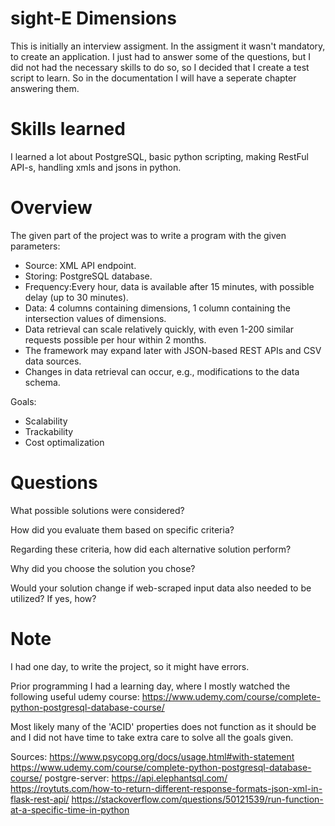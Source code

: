 # sight-E Dimensions
This is initially an interview assigment. In the assigment it wasn't mandatory, to create an application. 
I just had to answer some of the questions, but I did not had the necessary skills to do so, so I decided that I create  a test script to learn.
So in the documentation I will have a seperate chapter answering them.
# Skills learned
I learned a lot about PostgreSQL, basic python scripting, making RestFul API-s, handling xmls and jsons in python. 
# Overview
The given part of the project was to write a program with the given parameters:
* Source: XML API endpoint.
* Storing: PostgreSQL database.
* Frequency:Every hour, data is available after 15 minutes, with possible delay (up to 30 minutes).
* Data: 4 columns containing dimensions, 1 column containing the intersection values of dimensions.
* Data retrieval can scale relatively quickly, with even 1-200 similar requests possible per hour within 2 months.
* The framework may expand later with JSON-based REST APIs and CSV data sources.
* Changes in data retrieval can occur, e.g., modifications to the data schema.

Goals:
* Scalability
* Trackability
* Cost optimalization

# Questions
What possible solutions were considered?

How did you evaluate them based on specific criteria?

Regarding these criteria, how did each alternative solution perform?

Why did you choose the solution you chose?

Would your solution change if web-scraped input data also needed to be utilized? If yes, how?


# Note
I had one day, to write the project, so it might have errors. 

Prior programming I had a learning day, where I mostly watched the following useful udemy course: https://www.udemy.com/course/complete-python-postgresql-database-course/

Most likely many of the 'ACID' properties does not function as it should be and I did not have time to take extra care to solve all the goals given.

Sources: 
https://www.psycopg.org/docs/usage.html#with-statement
https://www.udemy.com/course/complete-python-postgresql-database-course/
postgre-server: https://api.elephantsql.com/
https://roytuts.com/how-to-return-different-response-formats-json-xml-in-flask-rest-api/
https://stackoverflow.com/questions/50121539/run-function-at-a-specific-time-in-python
